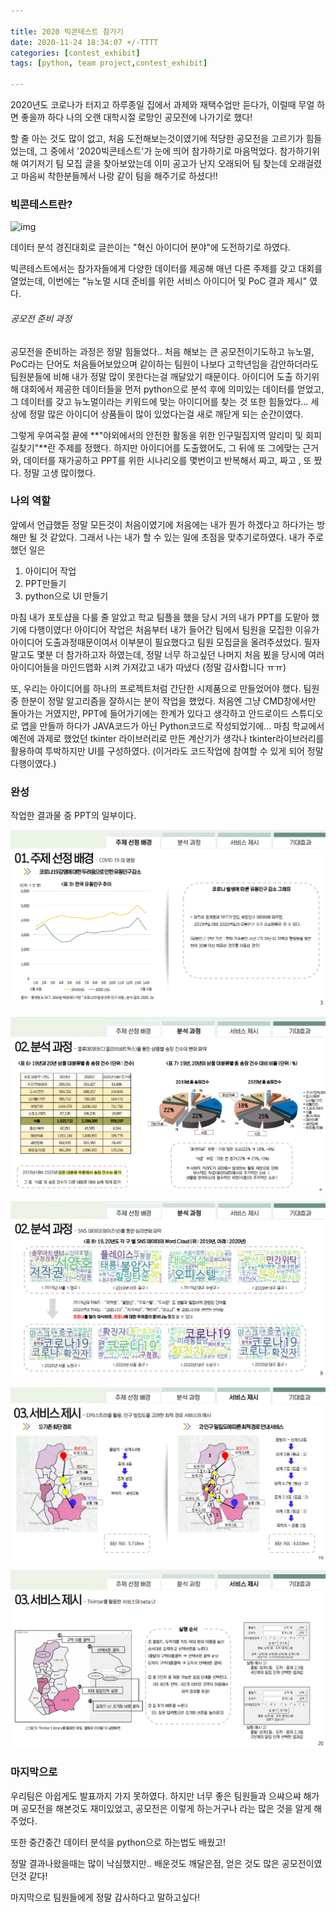 ```yaml
---

title: 2020 빅콘테스트 참가기
date: 2020-11-24 18:34:07 +/-TTTT
categories: [contest_exhibit]
tags: [python, team project,contest_exhibit] 

---
```



2020년도 코로나가 터지고 하루종일 집에서 과제와 재택수업만 듣다가, 이럴때 무얼 하면 좋을까 하다 나의 오랜 대학시절 로망인 공모전에 나가기로 했다!

할 줄 아는 것도 많이 없고, 처음 도전해보는것이였기에 적당한 공모전을 고르기가 힘들었는데, 그 중에서 '2020빅콘테스트'가 눈에 띄어 참가하기로 마음먹었다. 참가하기위해 여기저기 팀 모집 글을 찾아보았는데 이미 공고가 난지 오래되어 팀 찾는데 오래걸렸고 마음씨 착한분들께서 나랑 같이 팀을 해주기로 하셨다!!



### 빅콘테스트란?

![img](https://storage1.ilyo.co.kr/contents/article/images/2020/0720/1595238756169287.jpg)

데이터 분석 경진대회로 글쓴이는 "혁신 아이디어 분야"에 도전하기로 하였다.

빅콘테스트에서는 참가자들에게 다양한 데이터를 제공해 매년 다른 주제를 갖고 대회를 열었는데, 이번에는 "뉴노멀 시대 준비를 위한 서비스 아이디어 및 PoC 결과 제시" 였다.



###### 공모전 준비 과정

 공모전을 준비하는 과정은 정말 힘들었다.. 처음 해보는 큰 공모전이기도하고 뉴노멀, PoC라는 단어도 처음들어보았으며 같이하는 팀원이 나보다 고학년임을 감안하더라도 팀원분들에 비해 내가 정말 많이 못한다는걸 깨달았기 때문이다. 아이디어 도출 하기위해 대회에서 제공한 데이터들을 먼저 python으로 분석 후에 의미있는 데이터를 얻었고,  그 데이터를 갖고 뉴노멀이라는 키워드에 맞는 아이디어를 찾는 것 또한 힘들었다... 세상에 정말 많은 아이디어 상품들이 많이 있었다는걸 새로 깨닫게 되는 순간이였다.

 그렇게 우여곡절 끝에 **"야외에서의 안전한 활동을 위한 인구밀집지역 알리미 및 회피 길찾기"**란 주제를 정했다. 하지만 아이디어를 도출했어도, 그 뒤에 또 그에맞는 근거와, 데이터를 재가공하고 PPT를 위한 시나리오를 몇번이고 반복해서 짜고, 짜고 , 또 짰다. 정말 고생 많이했다.

 

### 나의 역할

앞에서 언급했듣 정말 모든것이 처음이였기에 처음에는 내가 뭔가 하겠다고 하다가는 방해만 될 것 같았다. 그래서 나는 내가 할 수 있는 일에 초점을 맞추기로하였다. 내가 주로 했던 일은

1. 아이디어 작업
2. PPT만들기
3. python으로 UI 만들기

마침 내가 포토샵을 다룰 줄 알았고 학교 팀플을 했을 당시 거의 내가 PPT를 도맡아 했기에 다행이였다! 아이디어 작업은 처음부터 내가 들어간 팀에서 팀원을 모집한 이유가 아이디어 도출과정때문이여서 이부분이 필요했다고 팀원 모집글을 올려주셨었다. 필자말고도 몇분 더 참가하고자 하였는데, 정말 너무 하고싶던 나머지 처음 뵜을 당시에 여러 아이디어들을 마인드맵화 시켜 가져갔고 내가 따냈다 (정말 감사합니다 ㅠㅠ)

또, 우리는 아이디어를 하나의 프로젝트처럼 간단한 시제품으로 만들었어야 했다. 팀원중 한분이 정말 알고리즘을 잘하시는 분이 작업을 했었다.  처음엔 그냥 CMD창에서만 돌아가는 거였지만, PPT에 들어가기에는 한계가 있다고 생각하고 안드로이드 스튜디오로 앱을 만들까 하다가 JAVA코드가 아닌 Python코드로 작성되었기에... 마침 학교에서 예전에 과제로 했었던 tkinter 라이브러리로 만든 계산기가 생각나 tkinter라이브러리를 활용하여 투박하지만 UI를 구성하였다. (이거라도 코드작업에 참여할 수 있게 되어 정말 다행이였다.)



### 완성

작업한 결과물 중 PPT의 일부이다.

![BIG_1](/assets/poastimg/BIG_1.PNG)

![BIG_2](/assets/poastimg/BIG_2.PNG)

![BIG_23PNG](/assets/poastimg/BIG_23PNG.PNG)

![BIG_24PNG](/assets/poastimg/BIG_24PNG.PNG)

![BIG_25PNG](/assets/poastimg/BIG_25PNG.PNG)



### 마지막으로

우리팀은 아쉽게도 발표까지 가지 못하였다. 하지만 너무 좋은 팀원들과 으쌰으쌰 해가며 공모전을 해본것도 재미있었고, 공모전은 이렇게 하는거구나 라는 많은 것을 알게 해주었다. 

또한 중간중간 데이터 분석을 python으로 하는법도 배웠고! 

정말 결과나왔을때는 많이 낙심했지만..  배운것도 깨달은점, 얻은 것도 많은 공모전이였던것 같다!

마지막으로 팀원들에게 정말 감사하다고 말하고싶다!







